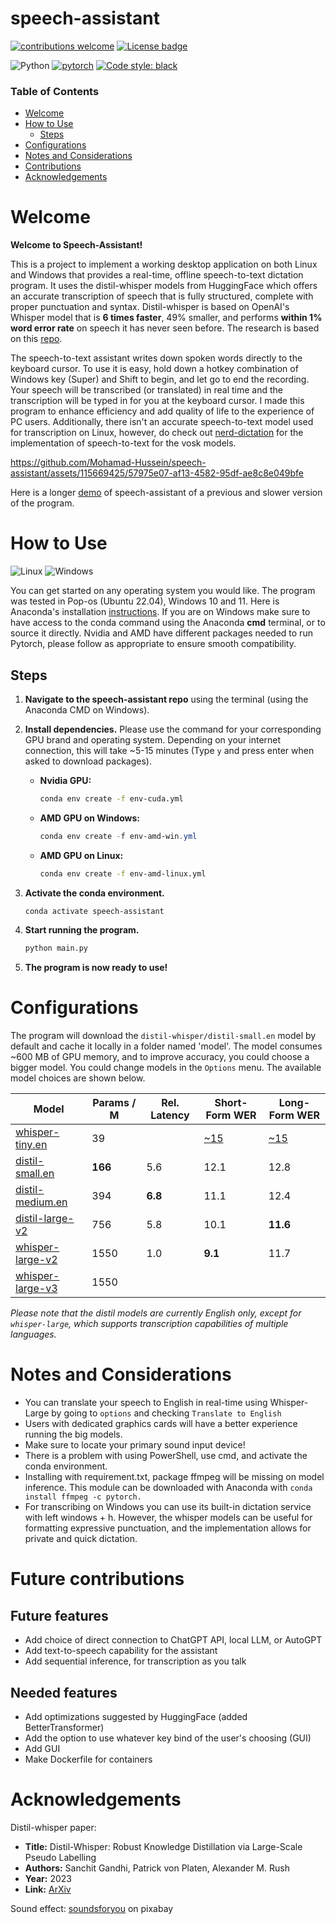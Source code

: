 # speech-assistant


[![contributions welcome](https://img.shields.io/badge/contributions-welcome-brightgreen.svg?style=flat)](https://github.com/dwyl/esta/issues)
[![License badge](https://img.shields.io/badge/License-MIT-blue.svg)](https://opensource.org/license/mit/)               

![Python](https://img.shields.io/badge/Python-3.11-3776AB.svg?style=flat&logo=python&logoColor=white)
[![pytorch](https://img.shields.io/badge/PyTorch-2.1.1-EE4C2C.svg?style=flat&logo=pytorch)](https://pytorch.org)
[![Code style: black](https://img.shields.io/badge/code%20style-black-000000.svg)](https://github.com/psf/black)


<!-- 
[![Mohamad-Hussein github](https://img.shields.io/badge/GitHub-Mohamad-Hussein.svg?style=flat&logo=github)](https://github.com/Mohamad-Hussein)
![Static Badge](https://img.shields.io/badge/any%20text-you%20like-blue) 
![GitHub repo size](https://img.shields.io/github/repo-size/:Mohamad-Hussein/:speech-assistant)
-->

### Table of Contents
- [Welcome](#Welcome)
- [How to Use](#How-to-Use)
  - [Steps](#steps)
- [Configurations](#Configurations)
- [Notes and Considerations](#notes-and-considerations)
- [Contributions](#future-contributions)
- [Acknowledgements](#acknowledgements)


# Welcome
**Welcome to Speech-Assistant!**

This is a project to implement a working desktop application on both Linux and Windows that provides a real-time, offline speech-to-text dictation program. It uses the distil-whisper models from HuggingFace which offers an accurate transcription of speech that is fully structured, complete with proper punctuation and syntax. Distil-whisper is based on OpenAI's Whisper model that is **6 times faster**, 49% smaller, and performs **within 1% word error rate** on speech it has never seen before. The research is based on this [repo](https://github.com/huggingface/distil-whisper).

The speech-to-text assistant writes down spoken words directly to the keyboard cursor. To use it is easy, hold down a hotkey combination of Windows key (Super) and Shift to begin, and let go to end the recording. Your speech will be transcribed (or translated) in real time and the transcription will be typed in for you at the keyboard cursor. I made this program to enhance efficiency and add quality of life to the experience of PC users. Additionally, there isn't an accurate speech-to-text model used for transcription on Linux, however, do check out [nerd-dictation](https://github.com/ideasman42/nerd-dictation) for the implementation of speech-to-text for the vosk models.



https://github.com/Mohamad-Hussein/speech-assistant/assets/115669425/57975e07-af13-4582-95df-ae8c8e049bfe



Here is a longer [demo](https://youtu.be/rF8mtyhBZiM) of speech-assistant of a previous and slower version of the program.

# How to Use
![Linux](https://img.shields.io/badge/Linux-F2F2F2) ![Windows](https://img.shields.io/badge/Windows-17b3d2)

You can get started on any operating system you would like. The program was tested in Pop-os (Ubuntu 22.04), Windows 10 and 11. Here is Anaconda's installation [instructions](https://docs.anaconda.com/free/anaconda/install/). If you are on Windows make sure to have access to the conda command using the Anaconda **cmd** terminal, or to source it directly. Nvidia and AMD have different packages needed to run Pytorch, please follow as appropriate to ensure smooth compatibility.

## Steps
1. **Navigate to the speech-assistant repo** using the terminal (using the Anaconda CMD on Windows).

2. **Install dependencies.** Please use the command for your corresponding GPU brand and operating system. Depending on your internet connection, this will take ~5-15 minutes (Type ```y``` and press enter when asked to download packages).
   - **Nvidia GPU:**
     ```bash
     conda env create -f env-cuda.yml
     ```
   - **AMD GPU on Windows:**
     ```powershell
     conda env create -f env-amd-win.yml
     ```

   - **AMD GPU on Linux:**
     ```bash
     conda env create -f env-amd-linux.yml
     ```
3. **Activate the conda environment.**
    ```bash
    conda activate speech-assistant
    ```
4. **Start running the program.**
    ```bash
    python main.py
    ```
5. **The program is now ready to use!**

# Configurations
The program will download the ```distil-whisper/distil-small.en``` model by default and cache it locally in a folder named 'model'. The model consumes ~600 MB of GPU memory, and to improve accuracy, you could choose a bigger model. You could change models in the `Options` menu. The available model choices are shown below. 

| Model                                                                      | Params / M | Rel. Latency | Short-Form WER | Long-Form WER |
|----------------------------------------------------------------------------|------------|--------------|----------------|---------------|
| [whisper-tiny.en](https://huggingface.co/openai/whisper-tiny.en)         | 39       |          | [~15](https://arxiv.org/abs/2212.04356)        | [~15](https://arxiv.org/abs/2212.04356)          |
| [distil-small.en](https://huggingface.co/distil-whisper/distil-small.en)   | **166**    | 5.6          | 12.1           | 12.8          |
| [distil-medium.en](https://huggingface.co/distil-whisper/distil-medium.en) | 394    | **6.8**      | 11.1           | 12.4          |
| [distil-large-v2](https://huggingface.co/distil-whisper/distil-large-v2)   | 756        | 5.8          | 10.1           | **11.6**      |
| [whisper-large-v2](https://huggingface.co/openai/whisper-large-v2)         | 1550       | 1.0          | **9.1**        | 11.7          |
| [whisper-large-v3](https://huggingface.co/openai/whisper-large-v3)         | 1550       |           |         |           |

*Please note that the distil models are currently English only, except for ```whisper-large```, which supports transcription capabilities of multiple languages.*

# Notes and Considerations
- You can translate your speech to English in real-time using Whisper-Large by going to `options` and checking `Translate to English`
- Users with dedicated graphics cards will have a better experience running the big models.
- Make sure to locate your primary sound input device!
- There is a problem with using PowerShell, use cmd, and activate the conda environment.
- Installing with requirement.txt, package ffmpeg will be missing on model inference. This module can be downloaded with Anaconda with ```conda install ffmpeg -c pytorch.```
- For transcribing on Windows you can use its built-in dictation service with left windows + h. However, the whisper models can be useful for formatting expressive punctuation, and the implementation allows for private and quick dictation.

# Future contributions
## Future features
- Add choice of direct connection to ChatGPT API, local LLM, or AutoGPT
- Add text-to-speech capability for the assistant
- Add sequential inference, for transcription as you talk
  
## Needed features
- Add optimizations suggested by HuggingFace (added BetterTransformer)
- Add the option to use whatever key bind of the user's choosing (GUI)
- Add GUI
- Make Dockerfile for containers

# Acknowledgements

Distil-whisper paper:

- **Title:** Distil-Whisper: Robust Knowledge Distillation via Large-Scale Pseudo Labelling
- **Authors:** Sanchit Gandhi, Patrick von Platen, Alexander M. Rush
- **Year:** 2023
- **Link:** [ArXiv](https://arxiv.org/abs/2311.00430)

Sound effect: [soundsforyou](https://pixabay.com/users/soundsforyou-4861230/) on pixabay
